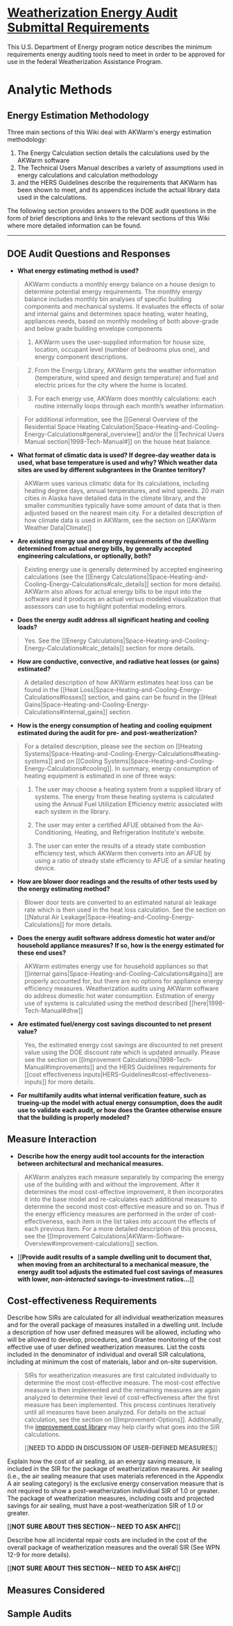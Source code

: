 # [Weatherization Energy Audit Submittal Requirements](../wiki/Images/Weatherization-Energy-Audit-Submittal-Requirements.pdf)

This U.S. Department of Energy program notice describes the minimum requirements energy auditing tools need to meet in order to be approved for use in the federal Weatherization Assistance Program.  

# Analytic Methods

## Energy Estimation Methodology

Three main sections of this Wiki deal with AKWarm's energy estimation methodology: 

1. The Energy Calculation section details the calculations used by the AKWarm software
2. The Technical Users Manual describes a variety of assumptions used in energy calculations and calculation methodology
3. and the HERS Guidelines describe the requirements that AKWarm has been shown to meet, and its appendices include the actual library data used in the calculations.  

The following section provides answers to the DOE audit questions in the form of brief descriptions and links to the relevant sections of this Wiki where more detailed information can be found.  



----------
## DOE Audit Questions and Responses 

- **What energy estimating method is used?**

>AKWarm conducts a monthly energy balance on a house design to determine potential energy requirements. The monthly energy balance includes monthly bin analyses of specific building components and mechanical systems. It evaluates the effects of solar and internal gains and determines space heating, water heating, appliances needs, based on monthly modeling of both above-grade and below grade building envelope components

>1. AKWarm uses the user-supplied information for house size, location, occupant level (number of bedrooms plus one), and energy component descriptions.

>2. From the Energy Library, AKWarm gets the weather information (temperature, wind speed and design temperature) and fuel and electric prices for the city where the home is located.

>3. For each energy use, AKWarm does monthly calculations: each routine internally loops through each month’s weather information.

>For additional information, see the [[General Overview of the Residential Space Heating Calculation|Space-Heating-and-Cooling-Energy-Calculations#general_overview]] and/or the [[Technical Users Manual section|1998-Tech-Manual#]] on the house heat balance.

- **What format of climatic data is used?  If degree-day weather data is used, what base temperature is used and why?  Which weather data sites are used by different subgrantees in the Grantee territory?**

> AKWarm uses various climatic data for its calculations, including heating degree days, annual temperatures, and wind speeds.  20 main cities in Alaska have detailed data in the climate library, and the smaller communities typically have some amount of data that is then adjusted based on the nearest main city.  For a detailed description of how climate data is used in AKWarm, see the section on [[AKWarm Weather Data|Climate]]


- **Are existing energy use and energy requirements of the dwelling determined from actual energy bills, by generally accepted engineering calculations, or optionally, both?**

>Existing energy use is generally determined by accepted engineering calculations (see the [[Energy Calculations|Space-Heating-and-Cooling-Energy-Calculations#calc_details]] section for more details).  AKWarm also allows for actual energy bills to be input into the software and it produces an actual versus modeled visualization that assessors can use to highlight potential modeling errors.  

- **Does the energy audit address all significant heating and cooling loads?**

>Yes.  See the [[Energy Calculations|Space-Heating-and-Cooling-Energy-Calculations#calc_details]] section for more details.

- **How are conductive, convective, and radiative heat losses (or gains) estimated?**

>A detailed description of how AKWarm estimates heat loss can be found in the [[Heat Loss|Space-Heating-and-Cooling-Energy-Calculations#losses]] section, and gains can be found in the [[Heat Gains|Space-Heating-and-Cooling-Energy-Calculations#internal_gains]] section.

- **How is the energy consumption of heating and cooling equipment estimated during the audit for pre- and post-weatherization?**

> For a detailed description, please see the section on [[Heating Systems|Space-Heating-and-Cooling-Energy-Calculations#heating-systems]] and on [[Cooling Systems|Space-Heating-and-Cooling-Energy-Calculations#cooling]].  In summary, energy consumption of heating equipment is estimated in one of three ways:
> 

>1. The user may choose a heating system from a supplied library of systems.  The energy from these heating systems is calculated using the Annual Fuel Utilization Efficiency metric associated with each system in the library.
>
>2.  The user may enter a certified AFUE obtained from the Air-Conditioning, Heating, and Refrigeration Institute's website.  
>
>3.  The user can enter the results of a steady state combustion efficiency test, which AKWarm then converts into an AFUE by using a ratio of steady state efficiency to AFUE of a similar heating device. 



- **How are blower door readings and the results of other tests used by the energy estimating method?**

>Blower door tests are converted to an estimated natural air leakage rate which is then used in the heat loss calculation.  See the section on [[Natural Air Leakage|Space-Heating-and-Cooling-Energy-Calculations]] for more details.

- **Does the energy audit software address domestic hot water and/or household appliance measures?  If so, how is the energy estimated for these end uses?**

> AKWarm estimates energy use for household appliances so that [[internal gains|Space-Heating-and-Cooling-Calculations#gains]] are properly accounted for, but there are no options for appliance energy efficiency measures.
> Weatherization audits using AKWarm software do address domestic hot water consumption.  Estimation of energy use of systems is calculated using the method described [[here|1998-Tech-Manual#dhw]]

- **Are estimated fuel/energy cost savings discounted to net present value?**

> Yes, the estimated energy cost savings are discounted to net present value using the DOE discount rate which is updated annually.  Please see the section on [[Improvement Calculations|1998-Tech-Manual#improvements]] and the HERS Guidelines requirements for [[cost effectiveness inputs|HERS-Guidelines#cost-effectiveness-inputs]] for more details.  


- **For multifamily audits what internal verification feature, such as trueing-up the model with actual energy consumption, does the audit use to validate each audit, or how does the Grantee otherwise ensure that the building is properly modeled?**


## Measure Interaction

- **Describe how the energy audit tool accounts for the interaction between architectural and mechanical measures.**

> AKWarm analyzes each measure separately by comparing the energy use of the building with and without the improvement.  After it determines the most cost-effective improvement, it then incorporates it into the base model and re-calculates each additional measure to determine the second most cost-effective measure and so on.  Thus if the energy efficiency measures are performed in the order of cost-effectiveness, each item in the list takes into account the effects of each previous item.  For a more detailed description of this process, see the [[Improvement Calculations|AKWarm-Software-Overview#improvement-calculations]] section. 


- [[**Provide audit results of a sample dwelling unit to document that, when moving from an architectural to a mechanical measure, the energy audit tool adjusts the estimated fuel cost savings of measures with lower, *non-interacted* savings-to-investment ratios...**]]

## Cost-effectiveness Requirements

Describe how SIRs are calculated for all individual weatherization measures and for the overall package of measures installed in a dwelling unit. Include a description of how user defined measures will be allowed, including who will be allowed to develop, procedures, and Grantee monitoring of the cost effective use of user defined weatherization measures. List the costs included in
the denominator of individual and overall SIR calculations, including at minimum the cost of materials, labor and on-site supervision.

> SIRs for weatherization measures are first calculated individually to determine the most cost-effective measure.  The most-cost effective measure is then implemented and the remaining measures are again analyzed to determine their level of cost-effectiveness after the first measure has been implemented.  This process continues iteratively until all measures have been analyzed.  For details on the actual calculation, see the section on [[Improvement-Options]].  Additionally, the [improvement cost library](../wiki/Images/Appendices/AppendixC.xlsx) may help clarify what goes into the SIR calculations. 
> 
> [[**NEED TO ADDD IN DISCUSSION OF USER-DEFINED MEASURES**]] 

Explain how the cost of air sealing, as an energy saving measure, is included in the SIR for the package of weatherization measures. Air sealing (i.e., the air sealing measure that uses materials referenced in the Appendix A air sealing category) is the exclusive energy conservation measure that is not required to show a post-weatherization individual SIR of
1.0 or greater. The package of weatherization measures, including costs and projected savings for air sealing, must have a post-weatherization SIR of 1.0 or greater.

[[**NOT SURE ABOUT THIS SECTION-- NEED TO ASK AHFC**]]

Describe how all incidental repair costs are included in the cost of the overall package of weatherization measures and the overall SIR (See WPN 12-9 for more details).

[[**NOT SURE ABOUT THIS SECTION-- NEED TO ASK AHFC**]]

## Measures Considered

## Sample Audits